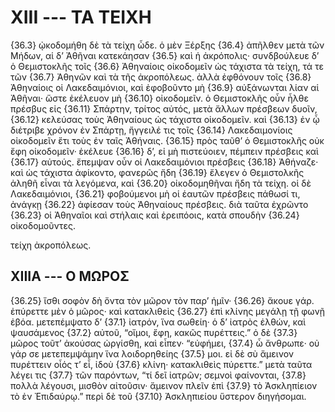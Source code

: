 
# XIII --- ΤΑ ΤΕΙΧΗ

{36.3} ᾠκοδομήθη δὲ τὰ τείχη ὧδε. ὁ μὲν Ξέρξης {36.4} ἀπῆλθεν μετὰ τῶν Μήδων, αἱ δ’ Ἀθῆναι κατεκάησαν {36.5} καὶ ἡ ἀκρόπολις· συνδβούλευε δ’ ὁ Θεμιστοκλῆς τοῖς {36.6} Ἀθηναίοις οἰκοδομεῖν ὡς τάχιστα τὰ τείχη, τά τε τῶν {36.7} Ἀθηνῶν καὶ τὰ τῆς ἀκροπόλεως. ἀλλὰ ἐφθόνουν τοῖς {36.8} Ἀθηναίοις οἱ Λακεδαιμόνιοι, καὶ ἐφοβοῦντο μὴ {36.9} αὐξάνωνται λίαν αἱ Ἀθῆναι· ὥστε ἐκέλευον μὴ {36.10} οἰκοδομεῖν. ὁ Θεμιστοκλῆς οὖν ἦλθε πρέσβυς εἰς {36.11} Σπάρτην, τρίτος αὐτός, μετὰ ἄλλων πρέσβεων δυοῖν, {36.12} κελεύσας τοὺς Ἀθηναίους ὡς τάχιστα οἰκοδομεῖν. καὶ {36.13} ἐν ᾧ διέτριβε χρόνον ἐν Σπάρτῃ, ἤγγειλέ τις τοῖς {36.14} Λακεδαιμονίοις οἰκοδομεῖν ἔτι τοὺς ἐν ταῖς Ἀθήναις. {36.15} πρὸς ταῦθ’ ὁ Θεμιστοκλῆς οὐκ ἔφη οἰκοδομεῖν· ἐκέλευε {36.16} δ’, εἰ μὴ πιστεύοιεν, πέμπειν πρέσβεις καὶ {36.17} αὐτούς. ἔπεμψαν οὖν οἱ Λακεδαιμόνιοι πρέσβεις {36.18} Ἀθήναζε· καὶ ὡς τάχιστα ἀφίκοντο, φανερῶς ἤδη {36.19} ἔλεγεν ὁ Θεμιστολκῆς ἀληθῆ εἶναι τὰ λεγόμενα, καὶ {36.20} οἰκοδομηθῆναι ἤδη τὰ τείχη. οἱ δὲ Λακεδαιμόνιοι, {36.21} φοβούμενοι μὴ οἱ ἑαυτῶν πρέσβεις πάθωσί τι, ἀνάγκῃ {36.22} ἀφίεσαν τοὺς Ἀθηναίους πρέσβεις. διὰ ταῦτα ἐχρῶντο {36.23} οἱ Ἀθηναῖοι καὶ στήλαις καὶ ἐρειπόοις, κατὰ σπουδὴν {36.24} οἰκοδομοῦντες.

τείχη ἀκροπόλεως.

## XIIIΑ --- Ο ΜΩΡΟΣ

{36.25} ἴσθι σοφὸν δὴ ὄντα τὸν μῶρον τὸν παρ’ ἡμῖν· {36.26} ἄκουε γάρ. ἐπύρεττε μὲν ὁ μῶρος· καὶ κατακλιθεὶς {36.27} ἐπὶ κλίνης μεγάλῃ τῇ φωνῇ ἐβόα. μετεπέμψατο δ’  {37.1} ἰατρόν, ἵνα σωθείη· ὁ δ’ ἰατρὸς ἐλθών, καὶ ψαυσάμενος {37.2} αὐτοῦ, “οἴμοι, ἔφη, κακῶς πυρέττεις.” ὁ δὲ {37.3} μῶρος τοῦτ’ ἀκούσας ὠργίσθη, καὶ εἶπεν· “εὐφήμει, {37.4} ὦ ἄνθρωπε· οὐ γάρ σε μετεπεμψάμην ἵνα λοιδορηθείης {37.5} μοι. εἰ δὲ σὺ ἄμεινον πυρέττειν οἷός τ’ εἶ, ἰδοὺ {37.6} κλίνη· κατακλιθεὶς πύρεττε.” μετὰ ταῦτα λέγει τις {37.7} τῶν παρόντων, “τί δεῖ ἰατρῶν; σεμνοὶ φαίνονται, {37.8} πολλὰ λέγουσι, μισθὸν αἰτοῦσιν· ἄμεινον πλεῖν ἐπὶ {37.9} τὸ Ἀσκληπίειον τὸ ἐν Ἐπιδαύρῳ.” περὶ δὲ τοῦ {37.10} Ἀσκληπιείου ὕστερον διηγήσομαι.

